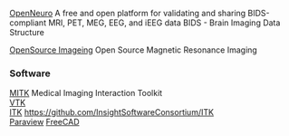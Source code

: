 [OpenNeuro](https://openneuro.org/) A free and open platform for validating and sharing BIDS-compliant MRI, PET, MEG, EEG, and iEEG data
BIDS - Brain Imaging Data Structure

[OpenSource Imageing](https://www.opensourceimaging.org/) Open Source Magnetic Resonance Imaging


### Software 

[MITK](https://www.mitk.org/) Medical Imaging Interaction Toolkit  
[VTK](https://vtk.org/)  
[ITK](https://itk.org/) https://github.com/InsightSoftwareConsortium/ITK  
[Paraview](https://www.paraview.org/)
[FreeCAD](https://freecad.org)
